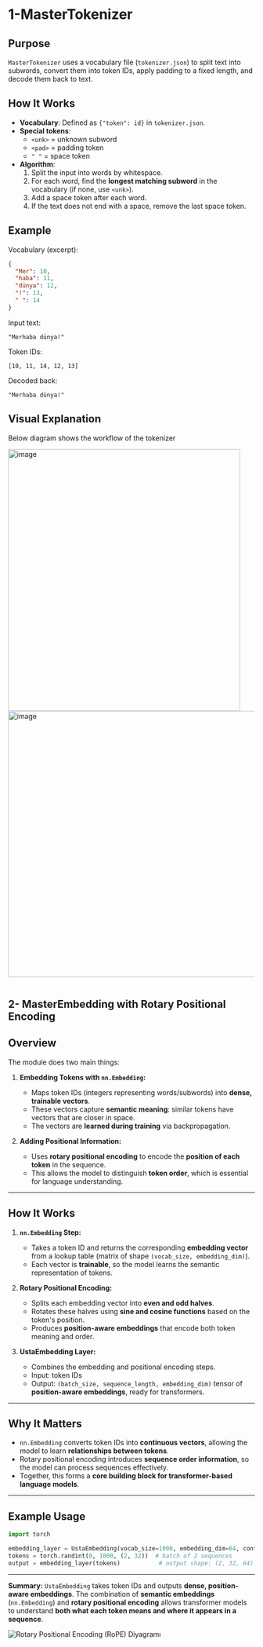 

# 1-MasterTokenizer 

## Purpose
`MasterTokenizer` uses a vocabulary file (`tokenizer.json`) to split text into subwords, convert them into token IDs, apply padding to a fixed length, and decode them back to text.

## How It Works
- **Vocabulary**: Defined as `{"token": id}` in `tokenizer.json`.
- **Special tokens**:  
  - `<unk>` = unknown subword  
  - `<pad>` = padding token  
  - `" "` = space token  
- **Algorithm**:  
  1. Split the input into words by whitespace.  
  2. For each word, find the **longest matching subword** in the vocabulary (if none, use `<unk>`).  
  3. Add a space token after each word.  
  4. If the text does not end with a space, remove the last space token.

## Example
Vocabulary (excerpt):
```json
{
  "Mer": 10,
  "haba": 11,
  "dünya": 12,
  "!": 13,
  " ": 14
}
````

Input text:

```
"Merhaba dünya!"
```

Token IDs:

```
[10, 11, 14, 12, 13]
```

Decoded back:

```
"Merhaba dünya!"
```

## Visual Explanation

Below diagram shows the workflow of the tokenizer

<img width="474" height="534" alt="image" src="https://github.com/user-attachments/assets/cc9c0b71-d5af-439a-9c83-f271666edf8a" />


<img width="1536" height="542" alt="image" src="https://github.com/user-attachments/assets/344f134a-ba0e-4ce0-9640-e892f4c1a6d0" />

```

```


## 2- MasterEmbedding with Rotary Positional Encoding


##  Overview

The module does two main things:

1. **Embedding Tokens with `nn.Embedding`:**

   * Maps token IDs (integers representing words/subwords) into **dense, trainable vectors**.
   * These vectors capture **semantic meaning**: similar tokens have vectors that are closer in space.
   * The vectors are **learned during training** via backpropagation.

2. **Adding Positional Information:**

   * Uses **rotary positional encoding** to encode the **position of each token** in the sequence.
   * This allows the model to distinguish **token order**, which is essential for language understanding.

---

##  How It Works

1. **`nn.Embedding` Step:**

   * Takes a token ID and returns the corresponding **embedding vector** from a lookup table (matrix of shape `(vocab_size, embedding_dim)`).
   * Each vector is **trainable**, so the model learns the semantic representation of tokens.

2. **Rotary Positional Encoding:**

   * Splits each embedding vector into **even and odd halves**.
   * Rotates these halves using **sine and cosine functions** based on the token's position.
   * Produces **position-aware embeddings** that encode both token meaning and order.

3. **UstaEmbedding Layer:**

   * Combines the embedding and positional encoding steps.
   * Input: token IDs
   * Output: `(batch_size, sequence_length, embedding_dim)` tensor of **position-aware embeddings**, ready for transformers.

---

##  Why It Matters

* `nn.Embedding` converts token IDs into **continuous vectors**, allowing the model to learn **relationships between tokens**.
* Rotary positional encoding introduces **sequence order information**, so the model can process sequences effectively.
* Together, this forms a **core building block for transformer-based language models**.

---

##  Example Usage

```python
import torch

embedding_layer = UstaEmbedding(vocab_size=1000, embedding_dim=64, context_length=32, device="cpu")
tokens = torch.randint(0, 1000, (2, 32))  # batch of 2 sequences
output = embedding_layer(tokens)           # output shape: (2, 32, 64)
```

---

 **Summary:**
`UstaEmbedding` takes token IDs and outputs **dense, position-aware embeddings**. The combination of **semantic embeddings** (`nn.Embedding`) and **rotary positional encoding** allows transformer models to understand **both what each token means and where it appears in a sequence**.

![Rotary Positional Encoding (RoPE) Diyagramı](https://learnopencv.com/wp-content/uploads/2025/07/rope_positional_encoding_figure_1.png)



